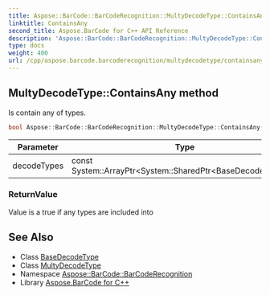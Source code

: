 ```yaml
---
title: Aspose::BarCode::BarCodeRecognition::MultyDecodeType::ContainsAny method
linktitle: ContainsAny
second_title: Aspose.BarCode for C++ API Reference
description: 'Aspose::BarCode::BarCodeRecognition::MultyDecodeType::ContainsAny method. Is contain any of types in C++.'
type: docs
weight: 400
url: /cpp/aspose.barcode.barcoderecognition/multydecodetype/containsany/
---
```

## MultyDecodeType::ContainsAny method


Is contain any of types.

```cpp
bool Aspose::BarCode::BarCodeRecognition::MultyDecodeType::ContainsAny(const System::ArrayPtr<System::SharedPtr<BaseDecodeType>> &decodeTypes) override
```


| Parameter | Type | Description |
| --- | --- | --- |
| decodeTypes | const System::ArrayPtr\<System::SharedPtr\<BaseDecodeType\>\>\& | Decode types |

### ReturnValue

Value is a true if any types are included into

## See Also

* Class [BaseDecodeType](../../basedecodetype/)
* Class [MultyDecodeType](../)
* Namespace [Aspose::BarCode::BarCodeRecognition](../../)
* Library [Aspose.BarCode for C++](../../../)
